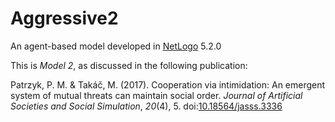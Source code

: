 # Aggressive2

An agent-based model developed in [NetLogo](https://ccl.northwestern.edu/netlogo/) 5.2.0

This is *Model 2*, as discussed in the following publication:

Patrzyk, P. M. & Takáč, M. (2017). Cooperation via intimidation: An emergent system of mutual threats can maintain social order. *Journal of Artificial Societies and Social Simulation*, *20*(4), 5. doi:[10.18564/jasss.3336](http://dx.doi.org/10.18564/jasss.3336)
